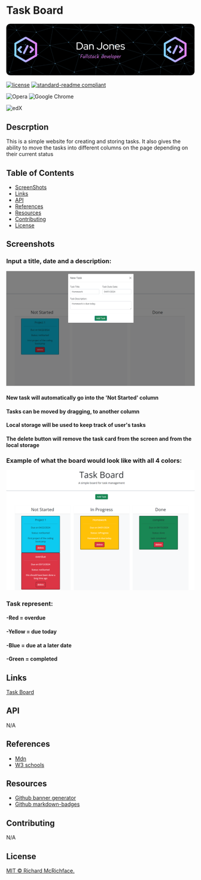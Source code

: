 # Task Board

![banner](./assets/images/github-header-image.png)

[![license](https://img.shields.io/github/license/:user/:djinjones.svg)](LICENSE)
[![standard-readme compliant](https://img.shields.io/badge/readme%20style-standard-brightgreen.svg?style=flat-square)](https://github.com/RichardLitt/standard-readme)

![Opera](https://img.shields.io/badge/Opera-FF1B2D?style=for-the-badge&logo=Opera&logoColor=white)
![Google Chrome](https://img.shields.io/badge/Google%20Chrome-4285F4?style=for-the-badge&logo=GoogleChrome&logoColor=white)

![edX](https://img.shields.io/badge/edX-%2302262B.svg?style=for-the-badge&logo=edX&logoColor=white)

## Descrption

This is a simple website for creating and storing tasks. It also gives the ability to move the tasks into different columns on the page depending on their current status

## Table of Contents

- [ScreenShots](#screenshots)
- [Links](#links)
- [API](#api)
- [References](#references)
- [Resources](#resources)
- [Contributing](#contributing)
- [License](#license)


## Screenshots
### Input a title, date and a description:
![TaskBoardModal](./assets/images/taskboardmodal.png)
#### New task will automatically go into the 'Not Started' column
#### Tasks can be moved by dragging, to another column
#### Local storage will be used to keep track of user's tasks
#### The delete button will remove the task card from the screen and from the local storage


### Example of what the board would look like with all 4 colors:
![TaskBoardComplete](./assets/images/taskboardcomplete.png)
### Task represent:
#### -Red = overdue
#### -Yellow = due today
#### -Blue = due at a later date
#### -Green = completed
## Links

[Task Board](https://djinjones.github.io/Task-Board/)

## API

N/A

## References

- [Mdn](https://developer.mozilla.org/en-US/)
- [W3 schools](https://www.w3schools.com)

## Resources

- [Github banner generator](https://leviarista.github.io/github-profile-header-generator/)
- [Github markdown-badges](https://ileriayo.github.io/markdown-badges/)

## Contributing

N/A


## License

[MIT © Richard McRichface.](../LICENSE)
